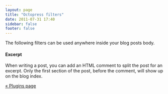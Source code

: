 ```yaml
---
layout: page
title: "Octopress filters"
date: 2011-07-31 17:40
sidebar: false
footer: false
---
```


The following filters can be used anywhere inside your blog posts
body.

#### Excerpt

When writing a post, you can add an HTML comment <!--more--> to split the post for an excerpt. Only the first section of the post, before the comment, will show up on the blog index.

[&laquo; Plugins page](/docs/plugins)
